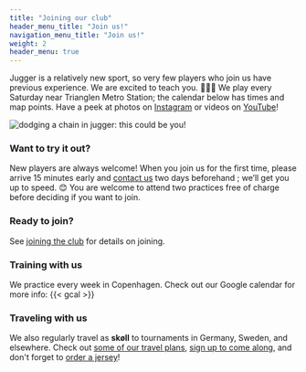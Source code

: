 ```yaml
---
title: "Joining our club"
header_menu_title: "Join us!"
navigation_menu_title: "Join us!"
weight: 2
header_menu: true
---
```


Jugger is a relatively new sport, so very few players who join us have previous experience. We are excited to teach you. 🧑🏽‍🏫 We play every Saturday near Trianglen Metro Station; the calendar below has times and map points. Have a peek at photos on [Instagram](https://www.instagram.com/juggercph/) or videos on [YouTube](https://www.youtube.com/JuggerCopenhagen/)!

![dodging a chain in jugger: this could be you!](images/chainclash.jpg)

### Want to try it out?
New players are always welcome! When you join us for the first time, please arrive 15 minutes early and [contact us](/#contact) two days beforehand ; we’ll get you up to speed. 😊 You are welcome to attend two practices free of charge before deciding if you want to join.

### Ready to join?
See [joining the club](joining) for details on joining.

### Training with us
We practice every week in Copenhagen. Check out our Google calendar for more info:
{{< gcal >}}

### Traveling with us
We also regularly travel as **skøll** to tournaments in Germany, Sweden, and elsewhere. Check out [some of our travel plans](https://juggercph.notion.site/Tournament-Plans-b9adb6d7f64d43b1ad6695d043619718), [sign up to come along](https://forms.gle/2Q4bj4hBneLnrxtBA), and don't forget to [order a jersey](https://tinyurl.com/skolljersey)!

